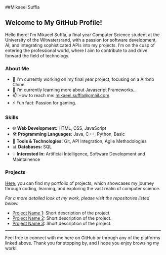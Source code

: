 ##Mikaeel Suffla

## Welcome to My GitHub Profile!

Hello there! I'm Mikaeel Suffla, a final year Computer Science student at the University of the Witwatersrand, with a passion for software development, AI, and integrating sophisticated APIs into my projects. I'm on the cusp of entering the professional world, where I aim to contribute to and drive forward the field of technology.

### About Me

- 🔭 I'm currently working on my final year project, focusing on a Airbnb Clone.
- 🌱 I’m currently learning more about Javascript Frameworks..
- 📫 How to reach me: mikaeel.suffla@gmail.com.
- ⚡ Fun fact: Passion for gaming.

### Skills

- 🌐 **Web Development:** HTML, CSS, JavaScript
- 🛠️ **Programming Languages:** Java, C++, Python, Basic
- 🔧 **Tools & Technologies:** Git, API Integration, Agile Methodologies
- 📊 **Databases:** SQL
- 💡 **Interested In:** Artificial Intelligence, Software Development and Maintainence


### Projects

[Here](https://github.com/yourusername/repo-name), you can find my portfolio of projects, which showcases my journey through coding, learning, and exploring the vast realm of computer science.

_For a more detailed look at my work, please visit the repositories listed below._

- [Project Name 1](https://github.com/yourusername/project-name1): Short description of the project.
- [Project Name 2](https://github.com/yourusername/project-name2): Short description of the project.
- [Project Name 3](https://github.com/yourusername/project-name3): Short description of the project.

---

Feel free to connect with me here on GitHub or through any of the platforms linked above. Thank you for stopping by, and I hope you enjoy browsing my work!


